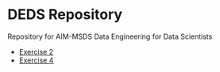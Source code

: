 # DEDS Repository
Repository for AIM-MSDS Data Engineering for Data Scientists

- [Exercise 2](exercise2/README.md)
- [Exercise 4](exercise4/README.md)